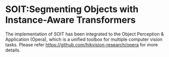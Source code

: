 # SOIT:Segmenting Objects with Instance-Aware Transformers

The implementation of SOIT has been integrated to the Object Perception & Application (Opera), which is a unified toolbox for multiple computer vision tasks. Please refer https://github.com/hikvision-research/opera for more details.
